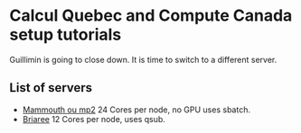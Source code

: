 # Calcul Quebec and Compute Canada setup tutorials

Guillimin is going to close down. It is time to switch to a different server.

## List of servers
* [Mammouth ou mp2](https://github.com/arthurdehgan/calQ_examples/blob/master/mammouth/instructions.md)
    24 Cores per node, no GPU uses sbatch.
* [Briaree](https://github.com/arthurdehgan/calQ_examples/blob/master/briaree/instructions.md)
    12 Cores per node, uses qsub.
